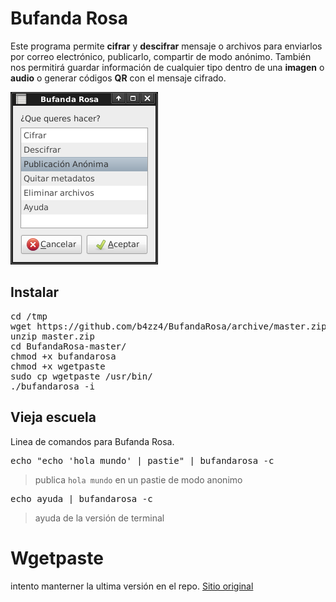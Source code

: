 # Bufanda Rosa

Este programa permite **cifrar** y **descifrar** mensaje o archivos para enviarlos por correo electrónico, publicarlo, compartir de modo anónimo. 
También nos permitirá guardar información de cualquier tipo dentro de una **imagen** o **audio** o generar códigos **QR** con el mensaje cifrado.

![captura del programa](img/cifrado.png)

## Instalar

<pre>
cd /tmp
wget https://github.com/b4zz4/BufandaRosa/archive/master.zip
unzip master.zip
cd BufandaRosa-master/
chmod +x bufandarosa
chmod +x wgetpaste
sudo cp wgetpaste /usr/bin/
./bufandarosa -i
</pre>


## Vieja escuela

Linea de comandos para Bufanda Rosa.

<pre>
echo "echo 'hola mundo' | pastie" | bufandarosa -c
</pre>
> publica `hola mundo` en un pastie de modo anonimo

<pre>
echo ayuda | bufandarosa -c
</pre>
> ayuda de la versión de terminal

# Wgetpaste

intento manterner la ultima versión en el repo. [Sitio original](http://wgetpaste.zlin.dk/)
